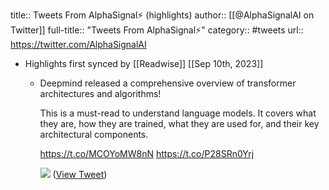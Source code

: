 title:: Tweets From AlphaSignal⚡️ (highlights)
author:: [[@AlphaSignalAI on Twitter]]
full-title:: "Tweets From AlphaSignal⚡️"
category:: #tweets
url:: https://twitter.com/AlphaSignalAI

- Highlights first synced by [[Readwise]] [[Sep 10th, 2023]]
	- Deepmind released a comprehensive overview of transformer architectures and algorithms!
	  
	  This is a must-read to understand language models. It covers what they are, how they are trained, what they are used for, and their key architectural components.
	  
	  https://t.co/MCOYoMW8nN https://t.co/P28SRn0Yrj
	  
	  ![](https://pbs.twimg.com/media/FtSJRZQXwAg72iF.jpg) ([View Tweet](https://twitter.com/AlphaSignalAI/status/1645091408951353348))